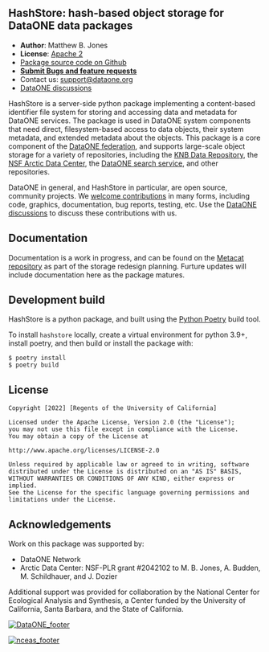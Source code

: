 ## HashStore: hash-based object storage for DataONE data packages

- **Author**: Matthew B. Jones
- **License**: [Apache 2](http://opensource.org/licenses/Apache-2.0)
- [Package source code on Github](https://github.com/DataONEorg/hashstore)
- [**Submit Bugs and feature requests**](https://github.com/DataONEorg/hashstore/issues)
- Contact us: support@dataone.org
- [DataONE discussions](https://github.com/DataONEorg/dataone/discussions)

HashStore is a server-side python package implementing a content-based identifier file system for storing and accessing data and metadata for DataONE services.  The package is used in DataONE system components that need direct, filesystem-based access to data objects, their system metadata, and extended metadata about the objects. This package is a core component of the [DataONE federation](https://dataone.org), and supports large-scale object storage for a variety of repositories, including the [KNB Data Repository](http://knb.ecoinformatics.org), the [NSF Arctic Data Center](https://arcticdata.io/catalog/), the [DataONE search service](https://search.dataone.org), and other repositories.

DataONE in general, and HashStore in particular, are open source, community projects.  We [welcome contributions](https://github.com/DataONEorg/hashstore/blob/main/CONTRIBUTING.md) in many forms, including code, graphics, documentation, bug reports, testing, etc.  Use the [DataONE discussions](https://github.com/DataONEorg/dataone/discussions) to discuss these contributions with us.


## Documentation

Documentation is a work in progress, and can be found on the [Metacat repository](https://github.com/NCEAS/metacat/blob/feature-1436-storage-and-indexing/docs/user/metacat/source/storage-subsystem.rst#physical-file-layout) as part of the storage redesign planning. Furture updates will include documentation here as the package matures.

## Development build

HashStore is a python package, and built using the [Python Poetry](https://python-poetry.org) build tool.

To install `hashstore` locally, create a virtual environment for python 3.9+, 
install poetry, and then build or install the package with:

```
$ poetry install
$ poetry build
```

## License
```
Copyright [2022] [Regents of the University of California]

Licensed under the Apache License, Version 2.0 (the "License");
you may not use this file except in compliance with the License.
You may obtain a copy of the License at

http://www.apache.org/licenses/LICENSE-2.0

Unless required by applicable law or agreed to in writing, software
distributed under the License is distributed on an "AS IS" BASIS,
WITHOUT WARRANTIES OR CONDITIONS OF ANY KIND, either express or implied.
See the License for the specific language governing permissions and
limitations under the License.
```

## Acknowledgements
Work on this package was supported by:

- DataONE Network
- Arctic Data Center: NSF-PLR grant #2042102 to M. B. Jones,  A. Budden, M. Schildhauer, and  J. Dozier

Additional support was provided for collaboration by the National Center for Ecological Analysis and Synthesis, a Center funded by the University of California, Santa Barbara, and the State of California.

[![DataONE_footer](https://user-images.githubusercontent.com/6643222/162324180-b5cf0f5f-ae7a-4ca6-87c3-9733a2590634.png)](https://dataone.org)

[![nceas_footer](https://www.nceas.ucsb.edu/sites/default/files/2020-03/NCEAS-full%20logo-4C.png)](https://www.nceas.ucsb.edu)


